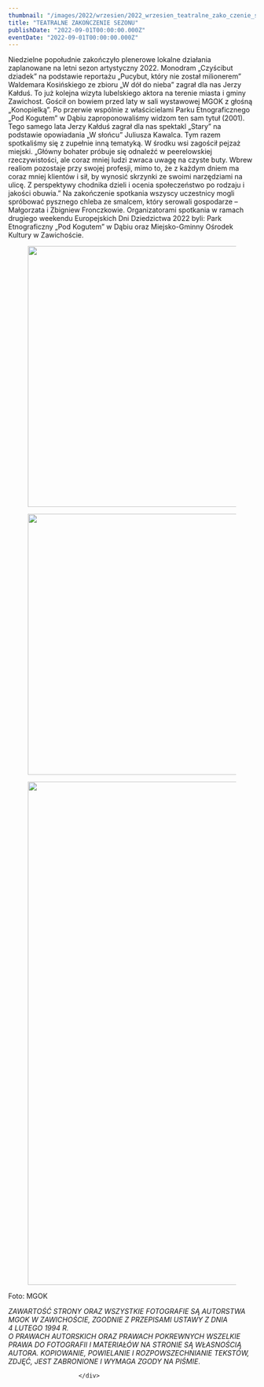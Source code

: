 ```yaml
---
thumbnail: "/images/2022/wrzesien/2022_wrzesien_teatralne_zako_czenie_sezonu_2022_09_teatralne_zako_czenie_sezonu_zd1-1.jpg"
title: "TEATRALNE ZAKOŃCZENIE SEZONU"
publishDate: "2022-09-01T00:00:00.000Z"
eventDate: "2022-09-01T00:00:00.000Z"
---
```


<div class="entry-content">
							
							
<p>Niedzielne popołudnie zakończyło plenerowe lokalne działania zaplanowane na letni sezon artystyczny 2022. Monodram „Czyścibut dziadek” na podstawie reportażu „Pucybut, który nie został milionerem” Waldemara Kosińskiego ze zbioru „W dół do nieba” zagrał dla nas Jerzy Kałduś. To już kolejna wizyta lubelskiego aktora na terenie miasta i gminy Zawichost. Gościł on bowiem przed laty w sali wystawowej MGOK z głośną „Konopielką”. Po przerwie wspólnie z właścicielami Parku Etnograficznego „Pod Kogutem” w Dąbiu zaproponowaliśmy widzom ten sam tytuł (2001). Tego samego lata Jerzy Kałduś zagrał dla nas spektakl „Stary” na podstawie opowiadania „W słońcu” Juliusza Kawalca. Tym razem spotkaliśmy się z zupełnie inną tematyką. W środku wsi zagościł pejzaż miejski. „Główny bohater próbuje się odnaleźć w peerelowskiej rzeczywistości, ale coraz mniej ludzi zwraca uwagę na czyste buty. Wbrew realiom pozostaje przy swojej profesji, mimo to, że z każdym dniem ma coraz mniej klientów i sił, by wynosić skrzynki ze swoimi narzędziami na ulicę. Z perspektywy chodnika dzieli i ocenia społeczeństwo po rodzaju i jakości obuwia.” Na zakończenie spotkania wszyscy uczestnicy mogli spróbować pysznego chleba ze smalcem, który serowali gospodarze – Małgorzata i Zbigniew Fronczkowie. Organizatorami spotkania w ramach drugiego weekendu Europejskich Dni Dziedzictwa 2022 byli: Park Etnograficzny „Pod Kogutem” w Dąbiu oraz Miejsko-Gminny Ośrodek Kultury w Zawichoście.</p>



<figure class="wp-block-image size-full"><a href="http://mgok-zawichost.pl/wp-content/uploads/2022/10/zd1-1.jpg"><img fetchpriority="high" decoding="async" width="800" height="531" src="/images/2022/wrzesien/2022_wrzesien_teatralne_zako_czenie_sezonu_2022_09_teatralne_zako_czenie_sezonu_zd1-1.jpg" alt="" class="wp-image-8943" srcset="/images/2022/wrzesien/2022_wrzesien_teatralne_zako_czenie_sezonu_2022_09_teatralne_zako_czenie_sezonu_zd1-1.jpg 800w, /images/2022/wrzesien/zd1-1-300x199.jpg 300w, /images/2022/wrzesien/zd1-1-768x510.jpg 768w" sizes="(max-width: 800px) 100vw, 800px"></a></figure>



<figure class="wp-block-image size-full"><a href="http://mgok-zawichost.pl/wp-content/uploads/2022/10/zd2-1.jpg"><img decoding="async" width="800" height="531" src="/images/2022/wrzesien/2022_wrzesien_teatralne_zako_czenie_sezonu_2022_09_teatralne_zako_czenie_sezonu_zd2-1.jpg" alt="" class="wp-image-8944" srcset="/images/2022/wrzesien/2022_wrzesien_teatralne_zako_czenie_sezonu_2022_09_teatralne_zako_czenie_sezonu_zd2-1.jpg 800w, /images/2022/wrzesien/zd2-1-300x199.jpg 300w, /images/2022/wrzesien/zd2-1-768x510.jpg 768w" sizes="(max-width: 800px) 100vw, 800px"></a></figure>



<figure class="wp-block-image size-large"><a href="http://mgok-zawichost.pl/wp-content/uploads/2022/10/zd3-1.jpg"><img decoding="async" width="680" height="1024" src="/images/2022/wrzesien/2022_wrzesien_teatralne_zako_czenie_sezonu_2022_09_teatralne_zako_czenie_sezonu_zd3-1-680x1024.jpg" alt="" class="wp-image-8945" srcset="/images/2022/wrzesien/2022_wrzesien_teatralne_zako_czenie_sezonu_2022_09_teatralne_zako_czenie_sezonu_zd3-1-680x1024.jpg 680w, /images/2022/wrzesien/zd3-1-199x300.jpg 199w, /images/2022/wrzesien/zd3-1-768x1157.jpg 768w, /images/2022/wrzesien/zd3-1.jpg 800w" sizes="(max-width: 680px) 100vw, 680px"></a></figure>



<p>Foto: MGOK</p>



<p><em>ZAWARTOŚĆ STRONY ORAZ WSZYSTKIE FOTOGRAFIE SĄ AUTORSTWA MGOK W ZAWICHOŚCIE, ZGODNIE Z PRZEPISAMI USTAWY Z DNIA&nbsp;</em><br><em>4 LUTEGO 1994 R.<br>O PRAWACH AUTORSKICH ORAZ PRAWACH POKREWNYCH WSZELKIE PRAWA DO FOTOGRAFII I MATERIAŁÓW NA STRONIE SĄ WŁASNOŚCIĄ AUTORA. KOPIOWANIE, POWIELANIE I ROZPOWSZECHNIANIE TEKSTÓW, ZDJĘĆ, JEST ZABRONIONE I WYMAGA ZGODY NA PIŚMIE</em>.</p>
						
						</div>
